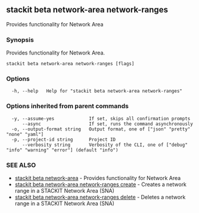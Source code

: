 ## stackit beta network-area network-ranges

Provides functionality for Network Area

### Synopsis

Provides functionality for Network Area.

```
stackit beta network-area network-ranges [flags]
```

### Options

```
  -h, --help   Help for "stackit beta network-area network-ranges"
```

### Options inherited from parent commands

```
  -y, --assume-yes             If set, skips all confirmation prompts
      --async                  If set, runs the command asynchronously
  -o, --output-format string   Output format, one of ["json" "pretty" "none" "yaml"]
  -p, --project-id string      Project ID
      --verbosity string       Verbosity of the CLI, one of ["debug" "info" "warning" "error"] (default "info")
```

### SEE ALSO

* [stackit beta network-area](./stackit_beta_network-area.md)	 - Provides functionality for Network Area
* [stackit beta network-area network-ranges create](./stackit_beta_network-area_network-ranges_create.md)	 - Creates a network range in a STACKIT Network Area (SNA)
* [stackit beta network-area network-ranges delete](./stackit_beta_network-area_network-ranges_delete.md)	 - Deletes a network range in a STACKIT Network Area (SNA)

